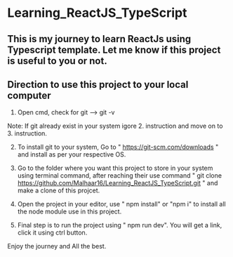 # Learning_ReactJS_TypeScript

## This is my journey to learn ReactJs using Typescript template. Let me know if this project is useful to you or not.

## Direction to use this project to your local computer
1. Open cmd, check for git --> git -v

Note: If git already exist in your system igore 2. instruction and move on to 3. instruction.

2. To install git to your system, Go to " https://git-scm.com/downloads " and install as per your respective OS.

3. Go to the folder where you want this project to store in your system using terminal command, after reaching their use command " git clone https://github.com/Malhaar16/Learning_ReactJS_TypeScript.git " and make a clone of this projcet.

4. Open the project in your editor, use " npm install" or "npm i" to install all the node module use in this project.

5. Final step is to run the project using " npm run dev". You will get a link, click it using ctrl button.

Enjoy the journey and All the best.
